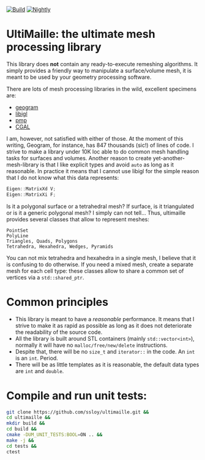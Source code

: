 [![Build](https://github.com/ssloy/ultimaille/actions/workflows/continuous.yml/badge.svg?event=push)](https://github.com/ssloy/ultimaille/actions/workflows/continuous.yml)
[![Nightly](https://github.com/ssloy/ultimaille/actions/workflows/nightly.yml/badge.svg)](https://github.com/ssloy/ultimaille/actions/workflows/nightly.yml)
# UltiMaille: the ultimate mesh processing library
This library does **not** contain any ready-to-execute remeshing algorithms. It simply provides a friendly way to manipulate a surface/volume mesh, it is meant to be used by your geometry processing software.

There are lots of mesh processing libraries in the wild, excellent specimens are:
* [geogram](http://alice.loria.fr/software/geogram/doc/html/index.html)
* [libigl](https://github.com/libigl/libigl)
* [pmp](http://www.pmp-library.org/)
* [CGAL](https://www.cgal.org/)

I am, however, not satisfied with either of those. At the moment of this writing, Geogram, for instance, has 847 thousands (sic!) of lines of code. I strive to make a library under 10K loc able to do common mesh handling tasks for surfaces and volumes. Another reason to create yet-another-mesh-library is that I like explicit types and avoid `auto` as long as it reasonable. In practice it means that I cannot use libigl for the simple reason that I do not know what this data represents:
```C++
Eigen::MatrixXd V;
Eigen::MatrixXi F;
```
Is it a polygonal surface or a tetrahedral mesh? If surface, is it triangulated or is it a generic polygonal mesh? I simply can not tell... Thus, ultimaille provides several classes that allow to represent meshes:
```
PointSet
PolyLine
Triangles, Quads, Polygons
Tetrahedra, Hexahedra, Wedges, Pyramids
```

You can not mix tetrahedra and hexahedra in a single mesh, I believe that it is confusing to do otherwise. If you need a mixed mesh, create a separate mesh for each cell type: these classes allow to share a common set of vertices via a `std::shared_ptr`.

# Common principles
* This library is meant to have a *reasonable* performance. It means that I strive to make it as rapid as possible as long as it does not deteriorate the readability of the source code.
* All the library is built around STL containers (mainly `std::vector<int>`), normally it will have no `malloc/free/new/delete` instructions.
* Despite that, there will be no `size_t` and `iterator::` in the code. An `int` is an `int`. Period.
* There will be as little templates as it is reasonable, the default data types are `int` and `double`.

# Compile and run unit tests:
```sh
git clone https://github.com/ssloy/ultimaille.git &&
cd ultimaille &&
mkdir build &&
cd build &&
cmake -DUM_UNIT_TESTS:BOOL=ON .. &&
make -j &&
cd tests && 
ctest
```

